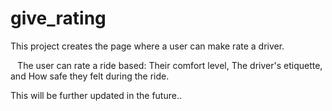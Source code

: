 # give_rating

This project creates the page where a user can make rate a driver. 

`
` 
The user can rate a ride based:
Their comfort level,
The driver's etiquette, and
How safe they felt during the ride.

This will be further updated in the future..

